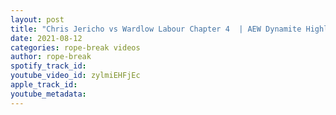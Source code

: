```yaml
---
layout: post
title: "Chris Jericho vs Wardlow Labour Chapter 4  | AEW Dynamite Highlights 08/11/21"
date: 2021-08-12
categories: rope-break videos
author: rope-break
spotify_track_id: 
youtube_video_id: zylmiEHFjEc
apple_track_id: 
youtube_metadata: 
---
```

